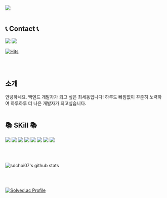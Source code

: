 
<img src="https://capsule-render.vercel.app/api?type=Rect&color=A3DCBE&height=300&section=header&text=Welcome%20to%20My%20Git&fontSize=90" />
 <br/>
 <br/>
 
## 📞 Contact 📞
<a href="mailto:djop1212@gmail.com" target="_blank"><img src="https://img.shields.io/badge/Gmail-EA4335?style=flat-square&logo=Gmail&logoColor=white"></a>
<a href="https://www.instagram.com/choi_sae27" target="_blank"> <img src="https://img.shields.io/badge/Instagram-E4405F?style=flat-square&logo=Instagram&logoColor=white"> </a>
<br/>

[![Hits](https://hits.seeyoufarm.com/api/count/incr/badge.svg?url=https%3A%2F%2Fgithub.com%2Fsdchoi07%2Fhit-counter&count_bg=%2379C83D&title_bg=%23555555&icon=&icon_color=%23E7E7E7&title=hits&edge_flat=false)](https://hits.seeyoufarm.com)

<br/>
<br/>
 
## 소개
안녕하세요. 백엔드 개발자가 되고 싶은 최세동입니다!
하루도 빠짐없이 꾸준히 노력하여 하루하루 더 나은 개발자가 되고싶습니다.
<br/>
<br/>
 
## 📚 SKill 📚
<img src="https://img.shields.io/badge/React-61DAFB?style=flat-square&logo=React&logoColor=white"> </a>
<img src="https://img.shields.io/badge/Spring-6DB33F?style=flat-square&logo=Spring&logoColor=white"> </a>
<img src="https://img.shields.io/badge/Gradle-02303A?style=flat-square&logo=Gradle&logoColor=white"> </a>
<img src="https://img.shields.io/badge/Docker-2496ED?style=flat-square&logo=Docker&logoColor=white"> </a>
<img src="https://img.shields.io/badge/Kubernetes-326CE5?style=flat-square&logo=Kubernetes&logoColor=white"> </a>
<img src="https://img.shields.io/badge/Oracle-F80000?style=flat-square&logo=Oracle&logoColor=white"> </a>
<img src="https://img.shields.io/badge/Kafka-231F20?style=flat-square&logo=Kafka&logoColor=white"> </a>
<img src="https://img.shields.io/badge/Ubuntu-E95420?style=flat-square&logo=Ubuntu&logoColor=white"> </a>

<br/>
<br/>

![sdchoi07's github stats](https://github-readme-stats.vercel.app/api?username=sdchoi07&show_icons=true)

<br/>
<br/>

[![Solved.ac Profile](http://mazassumnida.wtf/api/v2/generate_badge?boj=djop)](https://solved.ac/djop)

